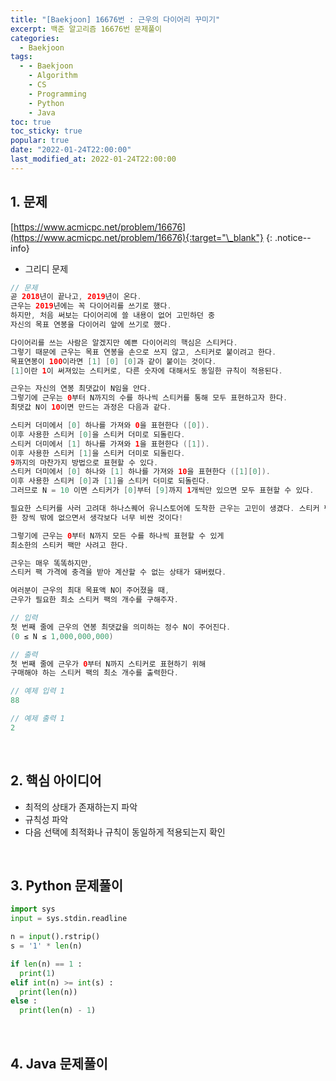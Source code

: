 ```yaml
---
title: "[Baekjoon] 16676번 : 근우의 다이어리 꾸미기"
excerpt: 백준 알고리즘 16676번 문제풀이
categories:
  - Baekjoon
tags:
  - - Baekjoon
    - Algorithm
    - CS
    - Programming
    - Python
    - Java
toc: true
toc_sticky: true
popular: true
date: "2022-01-24T22:00:00"
last_modified_at: 2022-01-24T22:00:00
---
```


## 1. 문제

[https://www.acmicpc.net/problem/16676](https://www.acmicpc.net/problem/16676){:target="\_blank"}
{: .notice--info}

- 그리디 문제

```java
// 문제
곧 2018년이 끝나고, 2019년이 온다.
근우는 2019년에는 꼭 다이어리를 쓰기로 했다.
하지만, 처음 써보는 다이어리에 쓸 내용이 없어 고민하던 중
자신의 목표 연봉을 다이어리 앞에 쓰기로 했다.

다이어리를 쓰는 사람은 알겠지만 예쁜 다이어리의 핵심은 스티커다.
그렇기 때문에 근우는 목표 연봉을 손으로 쓰지 않고, 스티커로 붙이려고 한다.
목표연봉이 100이라면 [1] [0] [0]과 같이 붙이는 것이다.
[1]이란 1이 써져있는 스티커로, 다른 숫자에 대해서도 동일한 규칙이 적용된다.

근우는 자신의 연봉 최댓값이 N임을 안다.
그렇기에 근우는 0부터 N까지의 수를 하나씩 스티커를 통해 모두 표현하고자 한다.
최댓값 N이 10이면 만드는 과정은 다음과 같다.

스티커 더미에서 [0] 하나를 가져와 0을 표현한다 ([0]).
이후 사용한 스티커 [0]을 스티커 더미로 되돌린다.
스티커 더미에서 [1] 하나를 가져와 1을 표현한다 ([1]).
이후 사용한 스티커 [1]을 스티커 더미로 되돌린다.
9까지의 마찬가지 방법으로 표현할 수 있다.
스티커 더미에서 [0] 하나와 [1] 하나를 가져와 10을 표현한다 ([1][0]).
이후 사용한 스티커 [0]과 [1]을 스티커 더미로 되돌린다.
그러므로 N = 10 이면 스티커가 [0]부터 [9]까지 1개씩만 있으면 모두 표현할 수 있다.

필요한 스티커를 사러 고려대 하나스퀘어 유니스토어에 도착한 근우는 고민이 생겼다. 스티커 팩에는 [0]부터 [9]까지 스티커가
한 장씩 밖에 없으면서 생각보다 너무 비싼 것이다!

그렇기에 근우는 0부터 N까지 모든 수를 하나씩 표현할 수 있게
최소한의 스티커 팩만 사려고 한다.

근우는 매우 똑똑하지만,
스티커 팩 가격에 충격을 받아 계산할 수 없는 상태가 돼버렸다.

여러분이 근우의 최대 목표액 N이 주어졌을 때,
근우가 필요한 최소 스티커 팩의 개수를 구해주자.

// 입력
첫 번째 줄에 근우의 연봉 최댓값을 의미하는 정수 N이 주어진다.
(0 ≤ N ≤ 1,000,000,000)

// 출력
첫 번째 줄에 근우가 0부터 N까지 스티커로 표현하기 위해
구매해야 하는 스티커 팩의 최소 개수를 출력한다.

// 예제 입력 1
88

// 예제 출력 1
2
```

<br>

## 2. 핵심 아이디어

- 최적의 상태가 존재하는지 파악
- 규칙성 파악
- 다음 선택에 최적화나 규칙이 동일하게 적용되는지 확인

<br>

## 3. Python 문제풀이

```python
import sys
input = sys.stdin.readline

n = input().rstrip()
s = '1' * len(n)

if len(n) == 1 :
  print(1)
elif int(n) >= int(s) :
  print(len(n))
else :
  print(len(n) - 1)
```

<br>

## 4. Java 문제풀이

```java

```
